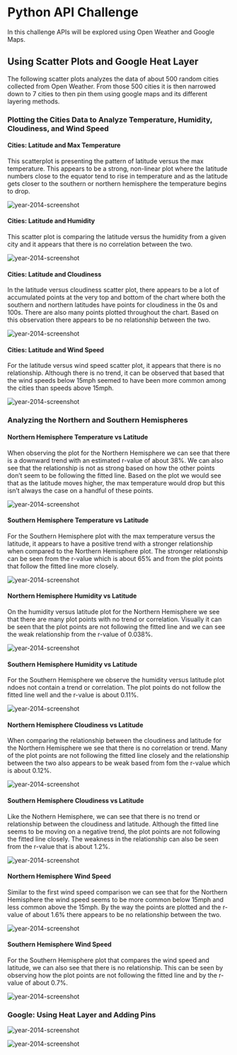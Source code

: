 # Python API Challenge
<p>In this challenge APIs will be explored using Open Weather and Google Maps.</p>

## Using Scatter Plots and Google Heat Layer
The following scatter plots analyzes the data of about 500 random cities collected from Open Weather. From those 500 cities it is then narrowed down to 7 cities to then pin them using google maps and its different layering methods. 

### Plotting the Cities Data to Analyze Temperature, Humidity, Cloudiness, and Wind Speed

#### Cities: Latitude and Max Temperature
This scatterplot is presenting the pattern of latitude versus the max temperature. This appears to be a strong, non-linear plot where the latitude numbers close to the equator tend to rise in temperature and as the latitude gets closer to the southern or northern hemisphere the temperature begins to drop.

![year-2014-screenshot](images/lat_vs_temp.png)

#### Cities: Latitude and Humidity
This scatter plot is comparing the latitude versus the humidity from a given city and it appears that there is no correlation between the two.

![year-2014-screenshot](images/lat_vs_humi.png)

#### Cities: Latitude and Cloudiness
In the latitude versus cloudiness scatter plot, there appears to be a lot of accumulated points at the very top and bottom of the chart where both the southern and northern latitudes have points for cloudiness in the 0s and 100s. There are also many points plotted throughout the chart. Based on this observation there appears to be no relationship between the two. 

![year-2014-screenshot](images/lat_vs_cloudi.png)

#### Cities: Latitude and Wind Speed
For the latitude versus wind speed scatter plot, it appears that there is no relationship. Although there is no trend, it can be observed that based that the wind speeds below 15mph seemed to have been more common among the cities than speeds above 15mph.

 ![year-2014-screenshot](images/lat_vs_wind.png)

### Analyzing the Northern and Southern Hemispheres

#### Northern Hemisphere Temperature vs Latitude
When observing the plot for the Northern Hemisphere we can see that there is a downward trend with an estimated r-value of about 38%. We can also see that the relationship is not as strong based on how the other points don’t seem to be following the fitted line. Based on the plot we would see that as the latitude moves higher, the max temperature would drop but this isn’t always the case on a handful of these points. 

![year-2014-screenshot](images/nh_temp_vs_lat.png)

#### Southern Hemisphere Temperature vs Latitude
For the Southern Hemisphere plot with the max temperature versus the latitude, it appears to have a positive trend with a stronger relationship when compared to the Northern Hemisphere plot. The stronger relationship can be seen from the r-value which is about 65% and from the plot points that follow the fitted line more closely.  

![year-2014-screenshot](images/sh_temp_vs_lat.png)

#### Northern Hemisphere Humidity vs Latitude
On the humidity versus latitude plot for the Northern Hemisphere we see that there are many plot points with no trend or correlation. Visually it can be seen that the plot points are not following the fitted line and we can see the weak relationship from the r-value of 0.038%.

![year-2014-screenshot](images/nh_humi_vs_lat.png)

#### Southern Hemisphere Humidity vs Latitude
For the Southern Hemisphere we observe the humidity versus latitude plot ndoes not contain a trend or correlation. The plot points do not follow the fitted line well and the r-value is about 0.11%. 

![year-2014-screenshot](images/sh_humi_vs_lat.png)

#### Northern Hemisphere Cloudiness vs Latitude
When comparing the relationship between the cloudiness and latitude for the Northern Hemisphere we see that there is no correlation or trend. Many of the plot points are not following the fitted line closely and the relationship between the two also appears to be weak based from fom the r-value which is about 0.12%.

![year-2014-screenshot](images/nh_cloudi_vs_lat.png)

#### Southern Hemisphere Cloudiness vs Latitude
Like the Nothern Hemisphere, we can see that there is no trend or relationship between the cloudiness and latitude. Although the fitted line seems to be moving on a negative trend, the plot points are not following the fitted line closely. The weakness in the relationship can also be seen from the r-value that is about 1.2%.  

![year-2014-screenshot](images/sh_cloudi_vs_lat.png)

#### Northern Hemisphere Wind Speed
Similar to the first wind speed comparison we can see that for the Northern Hemisphere the wind speed seems to be more common below 15mph and less common above the 15mph. By the way the points are plotted and the r-value of about 1.6% there appears to be no relationship between the two. 

![year-2014-screenshot](images/nh_wind_vs_lat.png)

#### Southern Hemisphere Wind Speed
For the Southern Hemisphere plot that compares the wind speed and latitude, we can also see that there is no relationship. This can be seen by observing how the plot points are not following the fitted line and by the r-value of about 0.7%. 

![year-2014-screenshot](images/sh_wind_vs_lat.png)

### Google: Using Heat Layer and Adding Pins

![year-2014-screenshot](images/heat-map.png)

![year-2014-screenshot](images/heat-map-labels.png)

